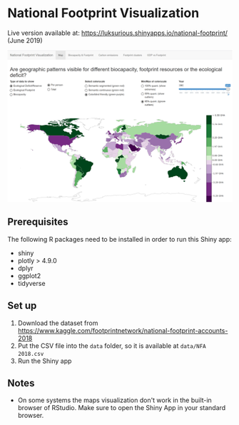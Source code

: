 # National Footprint Visualization

Live version available at: https://luksurious.shinyapps.io/national-footprint/ (June 2019)

![](screenshot.png "Screenshot")


## Prerequisites
The following R packages need to be installed in order to run this Shiny app:

* shiny
* plotly > 4.9.0
* dplyr
* ggplot2
* tidyverse

## Set up
1. Download the dataset from https://www.kaggle.com/footprintnetwork/national-footprint-accounts-2018
2. Put the CSV file into the `data` folder, so it is available at `data/NFA 2018.csv`
3. Run the Shiny app

## Notes
- On some systems the maps visualization don't work in the built-in browser of RStudio. Make sure to open the Shiny App in your standard browser.